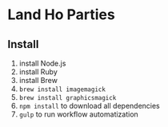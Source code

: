 # Land Ho Parties

## Install

1. install Node.js
2. install Ruby
3. install Brew
4. `brew install imagemagick`
5. `brew install graphicsmagick`
6. `npm install` to download all dependencies
7. `gulp` to run workflow automatization
